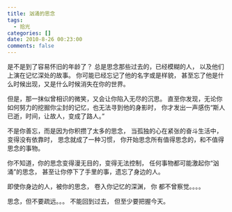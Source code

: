 ```yaml
---
title: 汹涌的思念
tags:
  - 拾光
categories: []
date: 2010-8-26 00:23:00
comments: false
---
```


是不是到了容易怀旧的年龄了？­
总是思念那些过去的，已经模糊的人，­
以及他们上演在记忆深处的故事。­
你可能已经忘记了他的名字或是样貌，­
甚至忘了他是什么时候出现，又是什么时候消失在你的世界。­
<!-- more -->

但是，那一抹似曾相识的微笑，又会让你陷入无尽的沉思。­
直至你发现，无论你如何努力的挖掘你尘封的记忆，也无法寻到他的身影时，­
你才发出一声感伤“斯人已逝，时间，让故人，变成了路人。”­

不是你善忘，而是因为你积攒了太多的思念，­
当孤独的心在紧张的奋斗生活中，变得没有依靠时，­
思念就成了一种习惯，­
你开始思念所有值得思念的，和不值得思念的事物。­

你不知道，你的思念变得漫无目的，变得无法控制，­
任何事物都可能激起你“汹涌”的思念，­
甚至让你停下了手里的事，遗忘了身边的人。­

即使你身边的人，被你的思念，­
卷入你记忆的深渊，­
你­
都不曾察觉。。。。­

思念，但不要疏远。。。­
不能回到过去，­
但至少要把握今天。­
